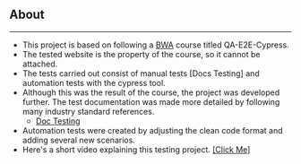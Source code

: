 ## About
---
- This project is based on following a <a href="https://buildwithangga.com/kelas/complete-beginner-qa-engineer-e2e-testing-with-cypress?main_leads=searchsuggestion" target="_blank">BWA</a> course titled QA-E2E-Cypress.
- The tested website is the property of the course, so it cannot be attached.
- The tests carried out consist of manual tests [Docs Testing] and automation tests with the cypress tool.
- Although this was the result of the course, the project was developed further. The test documentation was made more detailed by following many industry standard references.
  - <a href="https://docs.google.com/spreadsheets/d/e/2PACX-1vQz8--3VwpooSBtlJ3ZEgMpWuw5xWqSc9S831FJFcsF5HCZFRrkxNTsGIwtE112dOZ0JDAbENryyN6_/pubhtml" target="_blank">Doc Testing</a>
- Automation tests were created by adjusting the clean code format and adding several new scenarios.
- Here's a short video explaining this testing project. <a href="https://www.youtube.com/@IbraSuraya" target="_blank">[Click Me]</a>
